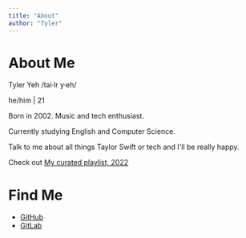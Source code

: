 ```yaml
---
title: "About"
author: "Tyler"
---
```

# About Me

Tyler Yeh /tai·lr y·eh/

he/him | 21

Born in 2002. Music and tech enthusiast.

Currently studying English and Computer Science.

Talk to me about all things Taylor Swift or tech and I'll be really happy.

Check out [My curated playlist, 2022](https://www.youtube.com/watch?v=xvFZjo5PgG0)

# Find Me
- [GitHub](https://github.com/nottyl)
- [GitLab](https://gitlab.com/tyleryeh)
